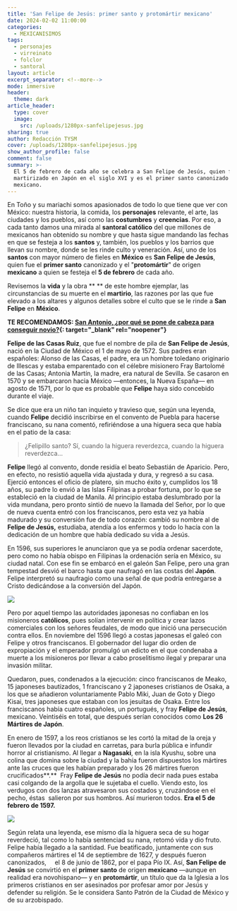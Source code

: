 ```yaml
---
title: 'San Felipe de Jesús: primer santo y protomártir mexicano'
date: 2024-02-02 11:00:00
categories:
  - MEXICANISIMOS
tags:
  - personajes
  - virreinato
  - folclor
  - santoral
layout: article
excerpt_separator: <!--more-->
mode: immersive
header:
  theme: dark
article_header:
  type: cover
  image:
    src: /uploads/1280px-sanfelipejesus.jpg
sharing: true
author: Redacción TYSM
cover: /uploads/1280px-sanfelipejesus.jpg
show_author_profile: false
comment: false
summary: >-
  El 5 de febrero de cada año se celebra a San Felipe de Jesús, quien fue
  martirizado en Japón en el siglo XVI y es el primer santo canonizado de origen
  mexicano.
---
```

En Toño y su mariachi somos apasionados de todo lo que tiene que ver con México: nuestra historia, la comida, los **personajes** relevante, el arte, las ciudades y los pueblos, así como las **costumbres** y **creencias**. Por eso, a cada tanto damos una mirada al **santoral católico** del que millones de mexicanos han obtenido su nombre y que hasta sigue mandando las fechas en que se festeja a los **santos** y, también, los pueblos y los barrios que llevan su nombre, donde se les rinde culto y veneración. Así, uno de los **santos** con mayor número de fieles en **México** es **San Felipe de Jesús**, quien fue el **primer santo** canonizado y el "**protomártir**" de origen **mexicano** a quien se festeja el **5 de febrero** de cada año.

Revisemos la **vida** y la obra \*\* \*\* de este hombre ejemplar, las circunstancias de su muerte en el **martirio**, las razones por las que fue elevado a los altares y algunos detalles sobre el culto que se le rinde a **San Felipe** en **México**.

**TE RECOMENDAMOS: [San Antonio, ¿por qué se pone de cabeza para conseguir novio?](https://blog.tonoysumariachi.com/mexicanisimos/2022/08/22/san-antonio-por-que-se-pone-de-cabeza-para-conseguir-novio.html){: target="_blank" rel="noopener"}**

**Felipe de las Casas Ruiz**, que fue el nombre de pila de **San Felipe de Jesús**, nació en la Ciudad de México el 1 de mayo de 1572. Sus padres eran españoles: Alonso de las Casas, el padre, era un hombre toledano originario de Illescas y estaba emparentado con el célebre misionero Fray Bartolomé de las Casas; Antonia Martín, la madre, era natural de Sevilla. Se casaron en 1570 y se embarcaron hacia México —entonces, la Nueva España— en agosto de 1571, por lo que es probable que **Felipe** haya sido concebido durante el viaje.

Se dice que era un niño tan inquieto y travieso que, según una leyenda, cuando **Felipe** decidió inscribirse en el convento de Puebla para hacerse franciscano, su nana comentó, refiriéndose a una higuera seca que había en el patio de la casa:

> ¿Felipillo santo? Sí, cuando la higuera reverdezca, cuando la higuera reverdezca…

**Felipe** llegó al convento, donde residía el beato Sebastián de Aparicio. Pero, en efecto, no resistió aquella vida ajustada y dura, y regresó a su casa. Ejerció entonces el oficio de platero, sin mucho éxito y, cumplidos los 18 años, su padre lo envió a las Islas Filipinas a probar fortuna, por lo que se estableció en la ciudad de Manila. Al principio estaba deslumbrado por la vida mundana, pero pronto sintió de nuevo la llamada del Señor, por lo que de nueva cuenta entró con los franciscanos, pero esta vez ya había madurado y su conversión fue de todo corazón: cambió su nombre al de **Felipe de Jesús,**&nbsp;estudiaba, atendía a los enfermos y todo lo hacía con la dedicación de un hombre que había dedicado su vida a Jesús.

En 1596, sus superiores le anunciaron que ya se podía ordenar sacerdote, pero como no había obispo en Filipinas la ordenación sería en México, su ciudad natal. Con ese fin se embarcó en el galeón San Felipe, pero una gran tempestad desvió el barco hasta que naufragó en las costas del **Japón**. Felipe interpretó su naufragio como una señal de que podría entregarse a Cristo dedicándose a la conversión del Japón.

![](https://upload.wikimedia.org/wikipedia/commons/thumb/7/75/Martyrdom-of-Nagasaki-Painting-1622.png/1024px-Martyrdom-of-Nagasaki-Painting-1622.png)

Pero por aquel tiempo las autoridades japonesas no confiaban en los misioneros **católicos**, pues solían intervenir en política y crear lazos comerciales con los señores feudales, de modo que inició una persecución contra ellos. En noviembre del 1596 llegó a costas japonesas el galeó con Felipe y otros franciscanos. El gobernador del lugar dio orden de expropiación y el emperador promulgó un edicto en el que condenaba a muerte a los misioneros por llevar a cabo proselitismo ilegal y preparar una invasión militar.

Quedaron, pues, condenados a la ejecución: cinco franciscanos de Meako, 15 japoneses bautizados, 1 franciscano y 2 japoneses cristianos de Osaka, a los que se añadieron voluntariamente Pablo Miki, Juan de Goto y Diego Kisai, tres japoneses que estaban con los jesuitas de Osaka. Entre los franciscanos había cuatro españoles, un portugués, y fray **Felipe de Jesús**, mexicano. Veintiséis en total, que después serían conocidos como **Los 26 Mártires de Japón**.

En enero de 1597, a los reos cristianos se les cortó la mitad de la oreja y fueron llevados por la ciudad en carretas, para burla pública e infundir horror al cristianismo. Al llegar a **Nagasaki**, en la isla Kyushu, sobre una colina que domina sobre la ciudad y la bahía fueron dispuestos los mártires ante las cruces que les habían preparado y los 26 mártires fueron crucificados**.**&nbsp; Fray **Felipe de Jesús** no podía decir nada pues estaba casi colgando de la argolla que le sujetaba el cuello. Viendo esto, los verdugos con dos lanzas atravesaron sus costados y, cruzándose en el pecho, éstas&nbsp; salieron por sus hombros. Así murieron todos.&nbsp;**Era el 5 de febrero de 1597.**

![](https://upload.wikimedia.org/wikipedia/commons/thumb/4/48/Painting_of_the_Nagasaki_Martyrs.jpg/1024px-Painting_of_the_Nagasaki_Martyrs.jpg)

Según relata una leyenda, ese mismo día la higuera seca de su hogar reverdeció, tal como lo había sentenciad su nana, retomó vida y dio fruto. Felipe había llegado a la santidad. Fue beatificado, juntamente con sus compañeros mártires el 14 de septiembre de 1627, y después fueron canonizados,&nbsp;&nbsp;**&nbsp;**&nbsp;&nbsp;el 8 de junio de 1862, por el papa Pío IX. Así, **San Felipe de Jesús** se convirtió en el **primer santo** de origen **mexicano** —aunque en realidad era novohispano— y en **protomártir**, un título que da la Iglesia a los primeros cristianos en ser asesinados por profesar amor por Jesús y defender su religión. Se le considera Santo Patrón de la Ciudad de México y de su arzobispado.